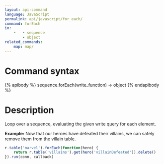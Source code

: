 ```yaml
---
layout: api-command
language: JavaScript
permalink: api/javascript/for_each/
command: forEach
io:
    -   - sequence
        - object
related_commands:
    map: map/
---
```


# Command syntax #

{% apibody %}
sequence.forEach(write_function) &rarr; object
{% endapibody %}

# Description #

Loop over a sequence, evaluating the given write query for each element.

__Example:__ Now that our heroes have defeated their villains, we can safely remove them from the villain table.

```js
r.table('marvel').forEach(function(hero) {
    return r.table('villains').get(hero('villainDefeated')).delete()
}).run(conn, callback)
```
